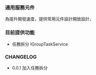 ### 通用服務元件

為提升開發速度，提供常用元件設計開放設計，

### 目前提供功能
* 任務拆分 IGroupTaskService


### CHANGELOG
- 0.0.1  加入任務拆分
